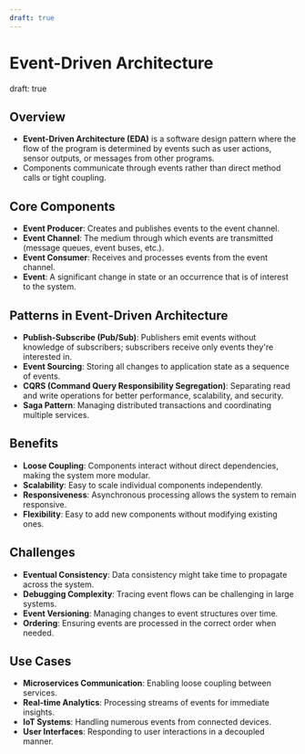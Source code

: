 ```yaml
---
draft: true
---
```

# Event-Driven Architecture
draft: true

## Overview

- **Event-Driven Architecture (EDA)** is a software design pattern where the flow of the program is determined by events such as user actions, sensor outputs, or messages from other programs.
- Components communicate through events rather than direct method calls or tight coupling.

## Core Components

- **Event Producer**: Creates and publishes events to the event channel.
- **Event Channel**: The medium through which events are transmitted (message queues, event buses, etc.).
- **Event Consumer**: Receives and processes events from the event channel.
- **Event**: A significant change in state or an occurrence that is of interest to the system.

## Patterns in Event-Driven Architecture

- **Publish-Subscribe (Pub/Sub)**: Publishers emit events without knowledge of subscribers; subscribers receive only events they're interested in.
- **Event Sourcing**: Storing all changes to application state as a sequence of events.
- **CQRS (Command Query Responsibility Segregation)**: Separating read and write operations for better performance, scalability, and security.
- **Saga Pattern**: Managing distributed transactions and coordinating multiple services.

## Benefits

- **Loose Coupling**: Components interact without direct dependencies, making the system more modular.
- **Scalability**: Easy to scale individual components independently.
- **Responsiveness**: Asynchronous processing allows the system to remain responsive.
- **Flexibility**: Easy to add new components without modifying existing ones.

## Challenges

- **Eventual Consistency**: Data consistency might take time to propagate across the system.
- **Debugging Complexity**: Tracing event flows can be challenging in large systems.
- **Event Versioning**: Managing changes to event structures over time.
- **Ordering**: Ensuring events are processed in the correct order when needed.

## Use Cases

- **Microservices Communication**: Enabling loose coupling between services.
- **Real-time Analytics**: Processing streams of events for immediate insights.
- **IoT Systems**: Handling numerous events from connected devices.
- **User Interfaces**: Responding to user interactions in a decoupled manner.